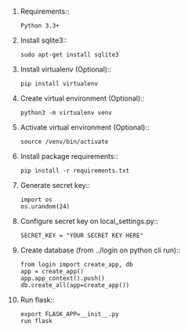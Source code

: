 1. Requirements::
    ~~~~
   Python 3.3+
    ~~~~
   
2. Install sqlite3::
    ~~~~
    sudo apt-get install sqlite3
    ~~~~
   
3. Install virtualenv (Optional)::
    ~~~~
    pip install virtualenv
    ~~~~
   
4. Create virtual environment (Optional)::
    ~~~~
    python3 -m virtualenv venv
   ~~~~

5. Activate virtual environment (Optional)::
    ~~~~
    source /venv/bin/activate
   ~~~~

6. Install package requirements::
    ~~~~
    pip install -r requirements.txt
   ~~~~

7. Generate secret key::

    ~~~~
   import os 
   os.urandom(24)
   ~~~~

8. Configure secret key on local_settings.py::

    `SECRET_KEY = "YOUR SECRET KEY HERE"`

9. Create database (from ../login on python cli run)::
    ~~~~
    from login import create_app, db
    app = create_app()
    app.app_context().push()
    db.create_all(app=create_app())
   ~~~~

10. Run flask::
    ~~~~
    export FLASK_APP=__init__.py
    run flask
    ~~~~